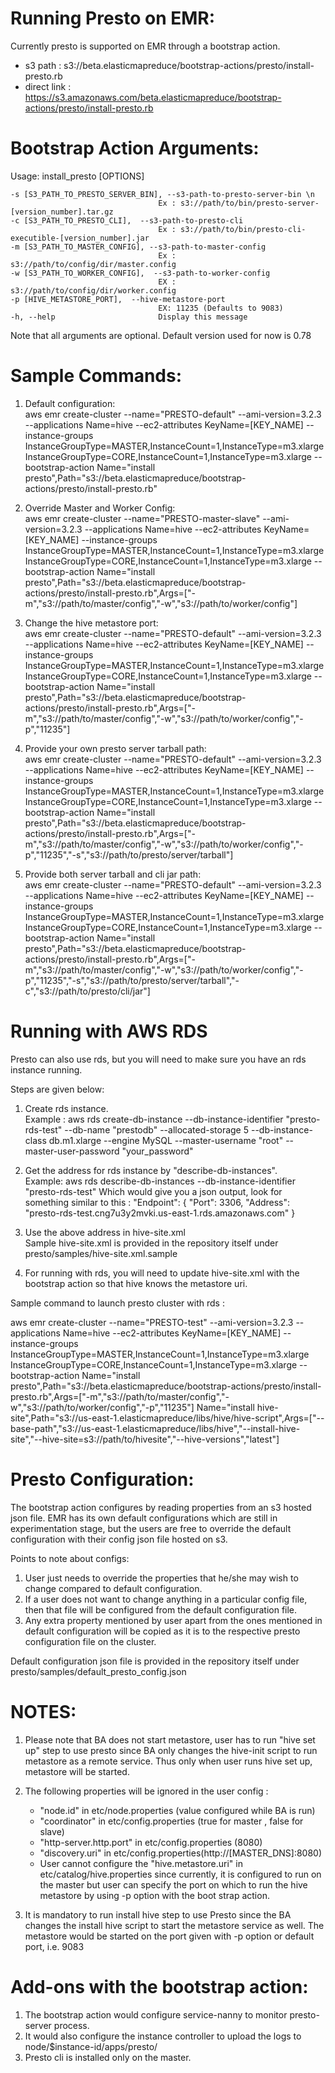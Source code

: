 Running Presto on EMR:
======================
Currently presto is supported on EMR through a bootstrap action. 
* s3 path : s3://beta.elasticmapreduce/bootstrap-actions/presto/install-presto.rb 
* direct link : https://s3.amazonaws.com/beta.elasticmapreduce/bootstrap-actions/presto/install-presto.rb

Bootstrap Action Arguments:
==========================

Usage: install_presto [OPTIONS]

    -s [S3_PATH_TO_PRESTO_SERVER_BIN], --s3-path-to-presto-server-bin \n
                                     Ex : s3://path/to/bin/presto-server-[version_number].tar.gz 
    -c [S3_PATH_TO_PRESTO_CLI],  --s3-path-to-presto-cli 
                                     Ex : s3://path/to/bin/presto-cli-executible-[version_number].jar 
    -m [S3_PATH_TO_MASTER_CONFIG], --s3-path-to-master-config   
                                     Ex : s3://path/to/config/dir/master.config 
    -w [S3_PATH_TO_WORKER_CONFIG],  --s3-path-to-worker-config   
                                     EX : s3://path/to/config/dir/worker.config 
    -p [HIVE_METASTORE_PORT],  --hive-metastore-port    
                                     EX: 11235 (Defaults to 9083) 
    -h, --help                       Display this message 

Note that all arguments are optional.
Default version used for now is 0.78


Sample Commands:
================

1. Default configuration:  
aws emr  create-cluster --name="PRESTO-default"  --ami-version=3.2.3 --applications Name=hive   --ec2-attributes KeyName=[KEY_NAME] --instance-groups InstanceGroupType=MASTER,InstanceCount=1,InstanceType=m3.xlarge InstanceGroupType=CORE,InstanceCount=1,InstanceType=m3.xlarge --bootstrap-action Name="install presto",Path="s3://beta.elasticmapreduce/bootstrap-actions/presto/install-presto.rb"

2. Override Master and Worker Config:  
aws emr  create-cluster --name="PRESTO-master-slave"  --ami-version=3.2.3   --applications Name=hive --ec2-attributes KeyName=[KEY_NAME] --instance-groups InstanceGroupType=MASTER,InstanceCount=1,InstanceType=m3.xlarge InstanceGroupType=CORE,InstanceCount=1,InstanceType=m3.xlarge --bootstrap-action Name="install presto",Path="s3://beta.elasticmapreduce/bootstrap-actions/presto/install-presto.rb",Args=["-m","s3://path/to/master/config","-w","s3://path/to/worker/config"]

3. Change the hive metastore port:  
aws emr  create-cluster --name="PRESTO-default"  --ami-version=3.2.3 --applications Name=hive --ec2-attributes KeyName=[KEY_NAME] --instance-groups InstanceGroupType=MASTER,InstanceCount=1,InstanceType=m3.xlarge  InstanceGroupType=CORE,InstanceCount=1,InstanceType=m3.xlarge  --bootstrap-action Name="install presto",Path="s3://beta.elasticmapreduce/bootstrap-actions/presto/install-presto.rb",Args=["-m","s3://path/to/master/config","-w","s3://path/to/worker/config","-p","11235"]

4. Provide your own presto server tarball path:  
aws emr  create-cluster --name="PRESTO-default"  --ami-version=3.2.3 --applications Name=hive --ec2-attributes KeyName=[KEY_NAME] --instance-groups InstanceGroupType=MASTER,InstanceCount=1,InstanceType=m3.xlarge InstanceGroupType=CORE,InstanceCount=1,InstanceType=m3.xlarge  --bootstrap-action Name="install presto",Path="s3://beta.elasticmapreduce/bootstrap-actions/presto/install-presto.rb",Args=["-m","s3://path/to/master/config","-w","s3://path/to/worker/config","-p","11235","-s","s3://path/to/presto/server/tarball"]

5. Provide both server tarball and cli jar path:  
aws emr  create-cluster --name="PRESTO-default"  --ami-version=3.2.3   --applications Name=hive --ec2-attributes KeyName=[KEY_NAME] --instance-groups InstanceGroupType=MASTER,InstanceCount=1,InstanceType=m3.xlarge InstanceGroupType=CORE,InstanceCount=1,InstanceType=m3.xlarge  --bootstrap-action Name="install presto",Path="s3://beta.elasticmapreduce/bootstrap-actions/presto/install-presto.rb",Args=["-m","s3://path/to/master/config","-w","s3://path/to/worker/config","-p","11235","-s","s3://path/to/presto/server/tarball","-c","s3://path/to/presto/cli/jar"]


Running with AWS RDS
====================
Presto can also use rds, but you will need to make sure you have an rds instance running. 

Steps are given below: 

1. Create rds instance.  
Example : aws rds create-db-instance --db-instance-identifier "presto-rds-test" --db-name "prestodb" --allocated-storage 5 --db-instance-class db.m1.xlarge 
--engine MySQL --master-username "root" --master-user-password "your_password"

2. Get the address for rds instance by "describe-db-instances".  
Example: aws rds describe-db-instances  --db-instance-identifier "presto-rds-test" 
Which would give you a json output, look for something similar to this : 
"Endpoint": {
                "Port": 3306, 
                "Address": "presto-rds-test.cng7u3y2mvki.us-east-1.rds.amazonaws.com"
            }

3. Use the above address in hive-site.xml  
Sample hive-site.xml is provided in the repository itself under presto/samples/hive-site.xml.sample

4. For running with rds, you will need to update hive-site.xml with the bootstrap action so that hive knows the metastore uri. 

Sample command to launch presto cluster with rds :

aws emr  create-cluster --name="PRESTO-test"  --ami-version=3.2.3   --applications Name=hive --ec2-attributes KeyName=[KEY_NAME] --instance-groups InstanceGroupType=MASTER,InstanceCount=1,InstanceType=m3.xlarge InstanceGroupType=CORE,InstanceCount=1,InstanceType=m3.xlarge  --bootstrap-action Name="install presto",Path="s3://beta.elasticmapreduce/bootstrap-actions/presto/install-presto.rb",Args=["-m","s3://path/to/master/config","-w","s3://path/to/worker/config","-p","11235"] Name="install hive-site",Path="s3://us-east-1.elasticmapreduce/libs/hive/hive-script",Args=["--base-path","s3://us-east-1.elasticmapreduce/libs/hive","--install-hive-site","--hive-site=s3://path/to/hivesite","--hive-versions","latest"]


Presto Configuration:  
=====================
The bootstrap action configures by reading properties from an s3 hosted json file. 
EMR has its own default configurations which are still in experimentation stage, 
but the users are free to override the default configuration with their config json file hosted on s3.

Points to note about configs:    

1. User just needs to override the properties that he/she may wish to change compared to default configuration. 
2. If a user does not want to change anything in a particular config file, then that file will be configured from the 
   default configuration file. 
3. Any extra property mentioned by user apart from the ones mentioned in default configuration will be copied as 
   it is to the respective presto configuration file on the cluster.  
 
Default configuration json file is provided in the repository itself under presto/samples/default_presto_config.json

NOTES: 
=====
1. Please note that BA does not start metastore, user has to run "hive set up" step to use presto since BA only 
changes the hive-init script to run metastore as a remote service. Thus only when user runs hive set up, 
metastore will be started. 

2. The following properties will be ignored in the user config :  
   * "node.id" in etc/node.properties (value configured while BA is run)
   * "coordinator" in etc/config.properties (true for master , false for slave)
   * "http-server.http.port" in etc/config.properties (8080)
   * "discovery.uri" in etc/config.properties(http://[MASTER_DNS]:8080)
   * User cannot configure the "hive.metastore.uri" in etc/catalog/hive.properties since currently, 
   it is configured to run on the master but user can specify the port on which to run the hive metastore 
   by using -p option with the boot strap action.
3. It is mandatory to run install hive step to use Presto since the BA changes the install hive script to 
   start the metastore service as well. The metastore would be started on the port given with -p option or default port, 
   i.e. 9083 
   

Add-ons with the  bootstrap action:
===================================
1. The bootstrap action would configure service-nanny to monitor presto-server process.
2. It would also configure the instance controller to upload the logs to node/$instance-id/apps/presto/
3. Presto cli is installed only on the master. 




